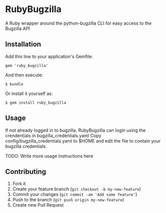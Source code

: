 # RubyBugzilla

A Ruby wrapper around the python-bugzilla CLI for easy access to the Bugzilla API

## Installation

Add this line to your application's Gemfile:

    gem 'ruby_bugzilla'

And then execute:

    $ bundle

Or install it yourself as:

    $ gem install ruby_bugzilla

## Usage

  If not already logged in to bugzilla, RubyBugzilla can login using
  the crendentials in bugzilla_credentials.yaml
  Copy config/bugzilla_credentials.yaml to $HOME and edit the file
  to contain your bugzilla credentials.

  TODO: Write more usage instructions here


## Contributing

1. Fork it
2. Create your feature branch (`git checkout -b my-new-feature`)
3. Commit your changes (`git commit -am 'Add some feature'`)
4. Push to the branch (`git push origin my-new-feature`)
5. Create new Pull Request
